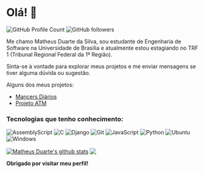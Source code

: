 # Olá! 👋

![GitHub Profile Count](https://komarev.com/ghpvc/?username=smmstakes)
![GitHub followers](https://img.shields.io/github/followers/smmstakes?label=follow)

Me chamo Matheus Duarte da Silva, sou estudante de Engenharia de Software na Universidade de Brasilia e atualmente estou estagiando no TRF 1 (Tribunal Regional Federal da 1ª Região).

Sinta-se à vontade para explorar meus projetos e me enviar mensagens se tiver alguma dúvida ou sugestão.

Alguns dos meus projetos:

- [Mancers Diários](https://github.com/smmstakes/Mancers-Diarios)
- [Projeto ATM](https://github.com/smmstakes/Projeto-ATM)

### Tecnologias que tenho conhecimento:

![AssemblyScript](https://img.shields.io/badge/assembly%20script-%23000000.svg?style=for-the-badge&logo=assemblyscript&logoColor=white)
![C](https://img.shields.io/badge/c-%2300599C.svg?style=for-the-badge&logo=c&logoColor=white)
![Django](https://img.shields.io/badge/django-%23092E20.svg?style=for-the-badge&logo=django&logoColor=white)
![Git](https://img.shields.io/badge/git-%23F05033.svg?style=for-the-badge&logo=git&logoColor=white)
![JavaScript](https://img.shields.io/badge/javascript-%23323330.svg?style=for-the-badge&logo=javascript&logoColor=%23F7DF1E)
![Python](https://img.shields.io/badge/python-3670A0?style=for-the-badge&logo=python&logoColor=ffdd54)
![Ubuntu](https://img.shields.io/badge/Ubuntu-E95420?style=for-the-badge&logo=ubuntu&logoColor=white)
![Windows](https://img.shields.io/badge/Windows-0078D6?style=for-the-badge&logo=windows&logoColor=white)

<a href="https://github.com/smmstakes/github-readme-stats"><img align="center" src="https://github-readme-stats.vercel.app/api?username=smmstakes&show_icons=true&include_all_commits=true&theme=tokyonight&hide_border=true&rank_icon=github" alt="Matheus Duarte's github stats"/></a>   <a href="https://github.com/smmstakes/github-readme-stats"><img align="center" src="https://github-readme-stats.vercel.app/api/top-langs/?username=smmstakes&layout=compact&theme=tokyonight&hide_border=true&size_weight=0.5&count_weight=0.5" /></a>
  
**Obrigado por visitar meu perfil!**
